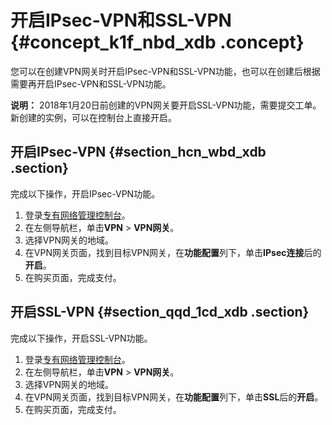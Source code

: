 # 开启IPsec-VPN和SSL-VPN {#concept_k1f_nbd_xdb .concept}

您可以在创建VPN网关时开启IPsec-VPN和SSL-VPN功能，也可以在创建后根据需要再开启IPsec-VPN和SSL-VPN功能。

**说明：** 2018年1月20日前创建的VPN网关要开启SSL-VPN功能，需要提交工单。新创建的实例，可以在控制台上直接开启。

## 开启IPsec-VPN {#section_hcn_wbd_xdb .section}

完成以下操作，开启IPsec-VPN功能。

1.  登录[专有网络管理控制台](https://vpcnext.console.aliyun.com/nat/)。
2.  在左侧导航栏，单击**VPN** \> **VPN网关**。
3.  选择VPN网关的地域。
4.  在VPN网关页面，找到目标VPN网关，在**功能配置**列下，单击**IPsec连接**后的**开启**。
5.  在购买页面，完成支付。

## 开启SSL-VPN {#section_qqd_1cd_xdb .section}

完成以下操作，开启SSL-VPN功能。

1.  登录[专有网络管理控制台](https://vpcnext.console.aliyun.com/nat/)。
2.  在左侧导航栏，单击**VPN** \> **VPN网关**。
3.  选择VPN网关的地域。
4.  在VPN网关页面，找到目标VPN网关，在**功能配置**列下，单击**SSL**后的**开启**。
5.  在购买页面，完成支付。

